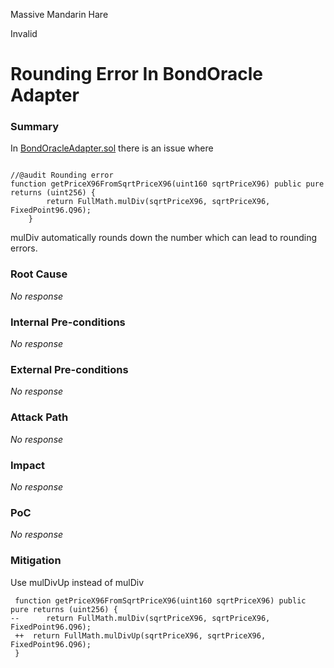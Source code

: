 Massive Mandarin Hare

Invalid

# Rounding Error In BondOracle Adapter

### Summary


In [BondOracleAdapter.sol](https://github.com/sherlock-audit/2024-12-plaza-finance/blob/14a962c52a8f4731bbe4655a2f6d0d85e144c7c2/plaza-evm/src/BondOracleAdapter.sol#L117) there is an issue where

```Solidity
 
//@audit Rounding error
function getPriceX96FromSqrtPriceX96(uint160 sqrtPriceX96) public pure returns (uint256) {
        return FullMath.mulDiv(sqrtPriceX96, sqrtPriceX96, FixedPoint96.Q96);
    }

```


mulDiv automatically rounds down the number which can lead to rounding errors.









### Root Cause

_No response_

### Internal Pre-conditions

_No response_

### External Pre-conditions

_No response_

### Attack Path

_No response_

### Impact

_No response_

### PoC

_No response_

### Mitigation

Use mulDivUp instead of mulDiv


```
 function getPriceX96FromSqrtPriceX96(uint160 sqrtPriceX96) public pure returns (uint256) {
--      return FullMath.mulDiv(sqrtPriceX96, sqrtPriceX96, FixedPoint96.Q96);
 ++  return FullMath.mulDivUp(sqrtPriceX96, sqrtPriceX96, FixedPoint96.Q96);
 }


```